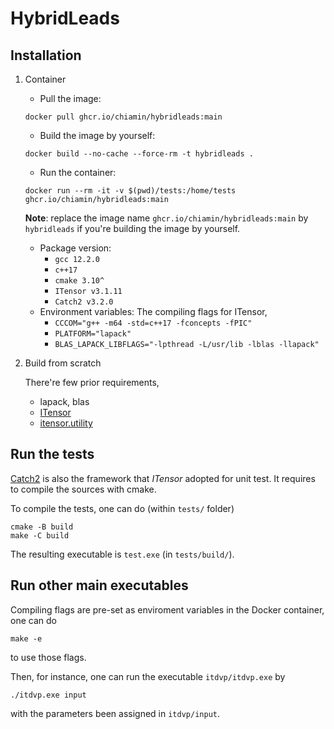 # HybridLeads

Installation
------------

1. Container

    * Pull the image:
    ```
    docker pull ghcr.io/chiamin/hybridleads:main
    ```
    * Build the image by yourself:
    ```
    docker build --no-cache --force-rm -t hybridleads .
    ```
    * Run the container:
    ```
    docker run --rm -it -v $(pwd)/tests:/home/tests ghcr.io/chiamin/hybridleads:main
    ```
    **Note**: replace the image name `ghcr.io/chiamin/hybridleads:main` by `hybridleads` if you're building the image by yourself.
    * Package version:
      * `gcc 12.2.0`
      * `c++17`
      * `cmake 3.10^`
      * `ITensor v3.1.11`
      * `Catch2 v3.2.0`
    * Environment variables:
      The compiling flags for ITensor,
      * `CCCOM="g++ -m64 -std=c++17 -fconcepts -fPIC"`
      * `PLATFORM="lapack"`
      * `BLAS_LAPACK_LIBFLAGS="-lpthread -L/usr/lib -lblas -llapack"`

2. Build from scratch

    There're few prior requirements,
    * lapack, blas
    * [ITensor](https://itensor.org/)
    * [itensor.utility](https://github.com/chiamin/itensor.utility)


Run the tests
-------------
[Catch2](https://github.com/catchorg/Catch2) is also the framework that *ITensor* adopted for unit test. It requires to compile the sources with cmake.

To compile the tests, one can do (within ```tests/``` folder)

```
cmake -B build
make -C build
```

The resulting executable is ```test.exe``` (in ```tests/build/```).


Run other main executables
--------------------------

Compiling flags are pre-set as enviroment variables in the Docker container, one can do
```
make -e
```
to use those flags.

Then, for instance, one can run the executable ```itdvp/itdvp.exe``` by
```
./itdvp.exe input
```
with the parameters been assigned in ```itdvp/input```.
